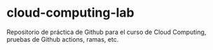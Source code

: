 # cloud-computing-lab
Repositorio de práctica de Github para el curso de Cloud Computing, pruebas de Github actions, ramas, etc.
